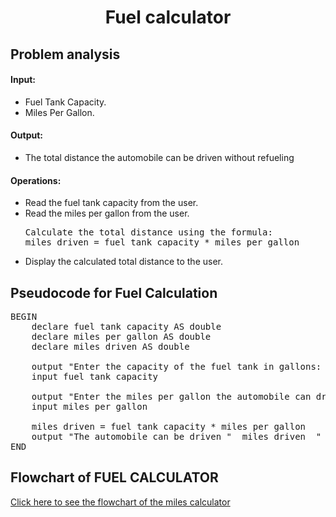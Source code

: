 <a name="readme-top"></a>

<div align="center">
  <h1><b> Fuel calculator </b></h1>
  
<html>
<body>
<div align = "left">
<p> <h2> Problem analysis </h2> </p>

<h4>Input:</h4>

  <ul>
    <li> Fuel Tank Capacity. </li>
    <li> Miles Per Gallon. </li>
  </ul>

<h4>Output:</h4>

<ul>
    <li> The total distance the automobile can be driven without refueling</li>
</ul>

<h4>Operations:</h4>

<ul>
    <li>Read the fuel tank capacity from the user.</li>
    <li>Read the miles per gallon from the user.</li>
<pre>
Calculate the total distance using the formula:
miles driven = fuel tank capacity * miles per gallon
</pre>
    <li>Display the calculated total distance to the user.</li>
</ul>

</body>
</html>

<h2>Pseudocode for Fuel  Calculation</h2>

<pre>
BEGIN
    declare fuel tank capacity AS double
    declare miles per gallon AS double
    declare miles driven AS double
    
    output "Enter the capacity of the fuel tank in gallons: "
    input fuel tank capacity
    
    output "Enter the miles per gallon the automobile can drive: "
    input miles per gallon
  
    miles driven = fuel tank capacity * miles per gallon
    output "The automobile can be driven "  miles driven  " miles without refueling."
END
</pre>

<html>
  <h2> Flowchart of FUEL CALCULATOR </h2>
  <div align = "left">
  <a href="https://1drv.ms/i/c/105b6da710b596d0/EcYGBBLhbC9Ctu7NyCoxNJIB5nqbtLa_O0GIjqP-3LnNCA?e=jesf0Q ">Click here to see the flowchart of the miles calculator </a>
    
</html>
